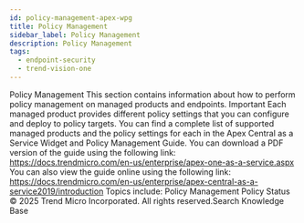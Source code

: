 ```yaml
---
id: policy-management-apex-wpg
title: Policy Management
sidebar_label: Policy Management
description: Policy Management
tags:
  - endpoint-security
  - trend-vision-one
---
```


 Policy Management This section contains information about how to perform policy management on managed products and endpoints. Important Each managed product provides different policy settings that you can configure and deploy to policy targets. You can find a complete list of supported managed products and the policy settings for each in the Apex Central as a Service Widget and Policy Management Guide. You can download a PDF version of the guide using the following link: https://docs.trendmicro.com/en-us/enterprise/apex-one-as-a-service.aspx You can also view the guide online using the following link: https://docs.trendmicro.com/en-us/enterprise/apex-central-as-a-service2019/introduction Topics include: Policy Management Policy Status © 2025 Trend Micro Incorporated. All rights reserved.Search Knowledge Base